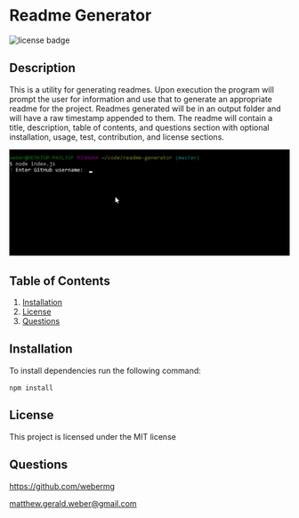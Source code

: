 # Readme Generator
![license badge](https://img.shields.io/badge/license-MIT-green)
## Description

This is a utility for generating readmes. Upon execution the program will prompt the user for information and use that to generate an appropriate readme for the project. Readmes generated will be in an output folder and will have a raw timestamp appended to them. The readme will contain a title, description, table of contents, and questions section with optional installation, usage, test, contribution, and license sections.

![recording](/assets/demo.gif)

## Table of Contents
1. [Installation](#Installation)
2. [License](#License)
3. [Questions](#Questions)

## Installation
To install dependencies run the following command:
```
npm install
```

## License
This project is licensed under the MIT license

## Questions
https://github.com/webermg

matthew.gerald.weber@gmail.com
